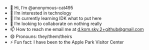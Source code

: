 - 👋 Hi, I’m @anonymous-cat495
- 👀 I’m interested in technology
- 🌱 I’m currently learning IDK what to put here
- 💞️ I’m looking to collaborate on nothing really
- 📫 How to reach me email me at d.kom.sky.2+github@gmail.com
- 😄 Pronouns: they/them/theirs
- ⚡ Fun fact: I have been to the Apple Park Visitor Center

<!---
anonymous-cat495/anonymous-cat495 is a ✨ special ✨ repository because its `README.md` (this file) appears on your GitHub profile.
You can click the Preview link to take a look at your changes.
--->
